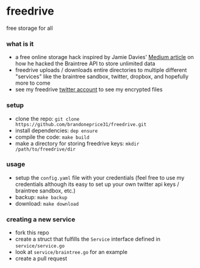 # freedrive
free storage for all

### what is it
- a free online storage hack inspired by Jamie Davies' [Medium article](https://medium.com/@viralpickaxe/how-we-hacked-the-braintree-api-to-store-an-unlimited-number-of-files-302860736c25) on how he hacked the Braintree API to store unlimited data
- freedrive uploads / downloads entire directories to multiple different "services" like the braintree sandbox, twitter, dropbox, and hopefully more to come
- see my freedrive [twitter account](https://twitter.com/freedrivetest) to see my encrypted files

### setup
- clone the repo: `git clone https://github.com/brandoneprice31/freedrive.git`
- install dependencies: `dep ensure`
- compile the code: `make build`
- make a directory for storing freedrive keys: `mkdir /path/to/freedrive/dir`

### usage
- setup the `config.yaml` file with your credentials (feel free to use my credentials although its easy to set up your own twitter api keys / braintree sandbox, etc.)
- backup: `make backup`
- download: `make download`

### creating a new service
- fork this repo
- create a struct that fulfills the `Service` interface defined in `service/service.go`
- look at `service/braintree.go` for an example
- create a pull request
